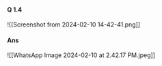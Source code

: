 #### Q 1.4
![[Screenshot from 2024-02-10 14-42-41.png]]
#### Ans
![[WhatsApp Image 2024-02-10 at 2.42.17 PM.jpeg]]